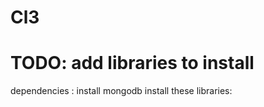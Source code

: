 # Cl3
# TODO: add libraries to install 
dependencies : 
install mongodb
install these libraries: 
  
